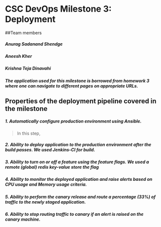 # CSC DevOps Milestone 3: Deployment

##Team members
##### Anurag Sadanand Shendge 
##### Aneesh Kher  
##### Krishna Teja Dinavahi 


##### The application used for this milestone is borrowed from homework 3 where one can navigate to different pages on appropriate URLs.


## Properties of the deployment pipeline covered in the milestone

#####  1. Automatically configure production environment using Ansible.
> In this step,




  
#####  2. Ability to deploy application to the production environment after the build passes.  We used Jenkins-CI for build.
  
#####  3. Ability to turn on or off a feature using the feature flags. We used a remote (global) redis key-value store the flag
  
#####  4. Ability to monitor the deployed application and raise alerts based on CPU usage and Memory usage criteria.

##### 5. Ability to perform the canary release and route a percentage (33%) of traffic to the newly staged application.

##### 6. Ability to stop routing traffic to canary if an alert is raised on the canary machine.





